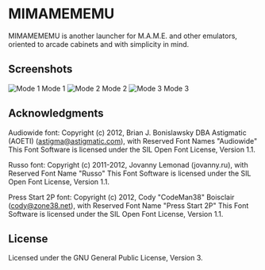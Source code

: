 # MIMAMEMEMU #

MIMAMEMEMU is another launcher for M.A.M.E. and other emulators, oriented to arcade cabinets and with simplicity in mind.

## Screenshots ##

![Mode 1](https://raw.github.com/adrianromero/mimamememu/master/screenshot-1.png)
Mode 1
![Mode 2](https://raw.github.com/adrianromero/mimamememu/master/screenshot-2.png)
Mode 2
![Mode 3](https://raw.github.com/adrianromero/mimamememu/master/screenshot-3.png)
Mode 3

## Acknowledgments ##

Audiowide font:
Copyright (c) 2012, Brian J. Bonislawsky DBA Astigmatic (AOETI) (astigma@astigmatic.com), with Reserved Font Names "Audiowide"
This Font Software is licensed under the SIL Open Font License, Version 1.1.

Russo font:
Copyright (c) 2011-2012, Jovanny Lemonad (jovanny.ru), with Reserved Font Name "Russo"
This Font Software is licensed under the SIL Open Font License, Version 1.1.

Press Start 2P font:
Copyright (c) 2012, Cody "CodeMan38" Boisclair (cody@zone38.net), with Reserved Font Name "Press Start 2P"
This Font Software is licensed under the SIL Open Font License, Version 1.1.

## License ##

Licensed under the GNU General Public License, Version 3.